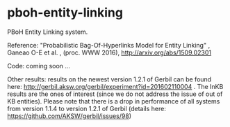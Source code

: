 # pboh-entity-linking

PBoH Entity Linking system.

Reference: "Probabilistic Bag-Of-Hyperlinks Model for Entity Linking" , Ganeao O-E et al. , (proc. WWW 2016), http://arxiv.org/abs/1509.02301

Code: coming soon ...

Other results: 
results on the newest version 1.2.1 of Gerbil can be found here: http://gerbil.aksw.org/gerbil/experiment?id=201602110004 . The InKB results are the ones of interest (since we do not address the issue of out of KB entities). Please note that there is a drop in performance of all systems from version 1.1.4 to version 1.2.1 of Gerbil (details here: https://github.com/AKSW/gerbil/issues/98)
